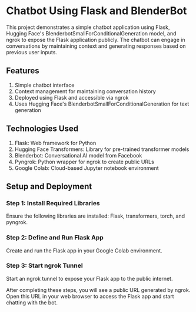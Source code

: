 # Chatbot Using Flask and BlenderBot
This project demonstrates a simple chatbot application using Flask, Hugging Face's BlenderbotSmallForConditionalGeneration model, and ngrok to expose the Flask application publicly. The chatbot can engage in conversations by maintaining context and generating responses based on previous user inputs.

## Features
1. Simple chatbot interface
2. Context management for maintaining conversation history
3. Deployed using Flask and accessible via ngrok
4. Uses Hugging Face's BlenderbotSmallForConditionalGeneration for text generation

## Technologies Used
1. Flask: Web framework for Python
2. Hugging Face Transformers: Library for pre-trained transformer models
3. Blenderbot: Conversational AI model from Facebook
4. Pyngrok: Python wrapper for ngrok to create public URLs
5. Google Colab: Cloud-based Jupyter notebook environment

## Setup and Deployment
### Step 1: Install Required Libraries
Ensure the following libraries are installed: Flask, transformers, torch, and pyngrok.

### Step 2: Define and Run Flask App
Create and run the Flask app in your Google Colab environment.

### Step 3: Start ngrok Tunnel
Start an ngrok tunnel to expose your Flask app to the public internet.

After completing these steps, you will see a public URL generated by ngrok. Open this URL in your web browser to access the Flask app and start chatting with the bot.
